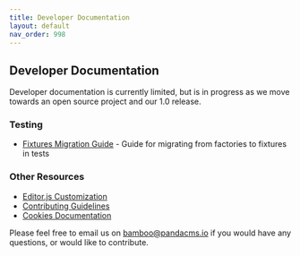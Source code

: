```yaml
---
title: Developer Documentation
layout: default
nav_order: 998
---
```


## Developer Documentation

Developer documentation is currently limited, but is in progress as we move towards an open source project and our 1.0 release.

### Testing

- [Fixtures Migration Guide](developers/fixtures-migration.md) - Guide for migrating from factories to fixtures in tests

### Other Resources

- [Editor.js Customization](developers/editor_js_customization.md)
- [Contributing Guidelines](developers/contributing.md)
- [Cookies Documentation](developers/cookies.md)

Please feel free to email us on [bamboo@pandacms.io](mailto:bamboo@pandacms.io) if you would have any questions, or would like to contribute.
